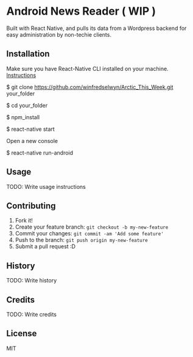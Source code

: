# Android News Reader ( WIP )
Built with React Native, and pulls its data from a Wordpress backend for easy administration by non-techie clients.
## Installation
Make sure you have React-Native CLI installed on your machine. [Instructions](https://facebook.github.io/react-native/docs/getting-started.html)

$ git clone https://github.com/winfredselwyn/Arctic_This_Week.git your_folder

$ cd your_folder

$ npm_install

$ react-native start

Open a new console

$ react-native run-android

## Usage
TODO: Write usage instructions

## Contributing
1. Fork it!
2. Create your feature branch: `git checkout -b my-new-feature`
3. Commit your changes: `git commit -am 'Add some feature'`
4. Push to the branch: `git push origin my-new-feature`
5. Submit a pull request :D

## History
TODO: Write history

## Credits
TODO: Write credits

## License
MIT